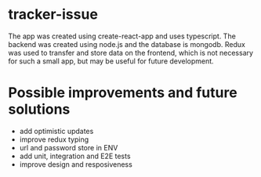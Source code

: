 # tracker-issue

The app was created using create-react-app and uses typescript. The backend was created using node.js and the database is mongodb. Redux was used to transfer and store data on the frontend, which is not necessary for such a small app, but may be useful for future development.

# Possible improvements and future solutions

- add optimistic updates
- improve redux typing
- url and password store in ENV
- add unit, integration and E2E tests
- improve design and resposiveness
